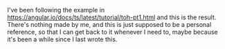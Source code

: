 I've been following the example in https://angular.io/docs/ts/latest/tutorial/toh-pt1.html
and this is the result. There's nothing made by me, and this is just supposed
to be a personal reference, so that I can get back to it whenever I need to,
maybe because it's been a while since I last wrote this.